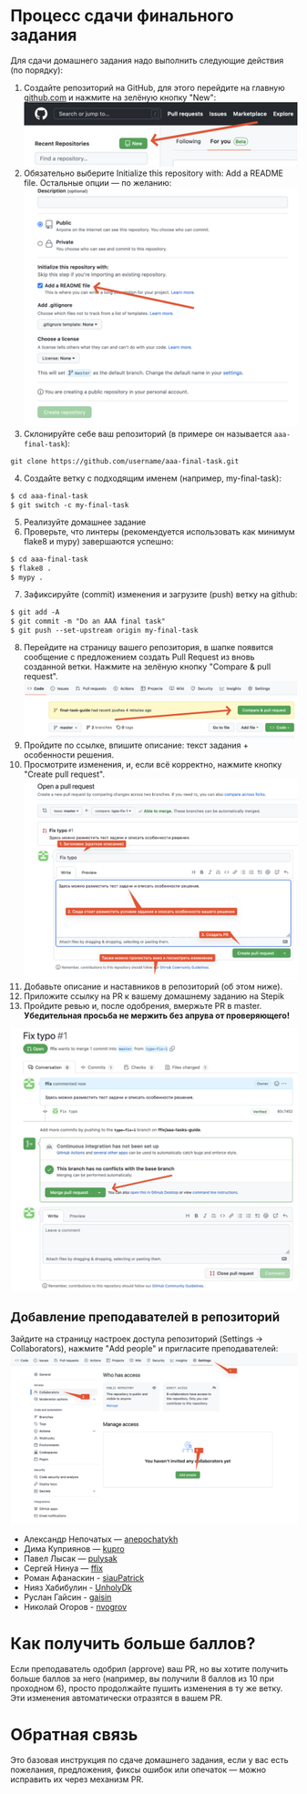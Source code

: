 # Процесс сдачи финального задания

Для сдачи домашнего задания надо выполнить следующие действия (по порядку):

1. Создайте репозиторий на GitHub, для этого перейдите на главную [github.com](https://github.com/)
и нажмите на зелёную кнопку "New":
![Create a new repository](images/create-repo.png)
2. Обязательно выберите Initialize this repository with: Add a README file.
Остальные опции — по желанию:
![Add a readme file](images/add-readme-file.png)
3. Склонируйте себе ваш репозиторий (в примере он называется `aaa-final-task`):
```
git clone https://github.com/username/aaa-final-task.git
```
4. Создайте ветку с подходящим именем (например, my-final-task):
```
$ cd aaa-final-task
$ git switch -c my-final-task
```
5. Реализуйте домашнее задание
6. Проверьте, что линтеры (рекомендуется использовать как минимум flake8 и mypy) завершаются успешно:
```
$ cd aaa-final-task
$ flake8 .
$ mypy .
```
7. Зафиксируйте (commit) изменения и загрузите (push) ветку на github:
```
$ git add -A
$ git commit -m "Do an AAA final task"
$ git push --set-upstream origin my-final-task
```
8. Перейдите на страницу вашего репозитория, в шапке появится сообщение с
предложением создать Pull Request из вновь созданной ветки.
Нажмите на зелёную кнопку "Compare & pull request".
![Start creating a new pull request](images/new-pr.png)
9. Пройдите по ссылке, впишите описание: текст задания + особенности решения.
10. Просмотрите изменения, и, если всё корректно, нажмите кнопку "Create pull request".
![Create a new pull request](images/create-pr.png)
11. Добавьте описание и наставников в репозиторий (об этом ниже).
12. Приложите ссылку на PR к вашему домашнему заданию на Stepik
13. Пройдите ревью и, после одобрения, вмержьте PR в master.
__Убедительная просьба не мержить без апрува от проверяющего!__

![Create a new pull request](images/merge-pr.jpeg)

## Добавление преподавателей в репозиторий

Зайдите на страницу настроек доступа репозиторий (Settings -> Collaborators), нажмите "Add people" и пригласите преподавателей:
![Add people](images/add-people.png)

- Александр Непочатых — [anepochatykh](https://github.com/anepochatykh)
- Дима Куприянов — [kupro](https://github.com/kupro)
- Павел Лысак — [pulysak](https://github.com/pulysak)
- Сергей Нинуа — [ffix](https://github.com/ffix)
- Роман Афанаскин - [siauPatrick](https://github.com/siauPatrick)
- Нияз Хабибулин - [UnholyDk](https://github.com/UnholyDk)
- Руслан Гайсин - [gaisin](https://github.com/gaisin)
- Николай Огоров - [nvogrov](https://github.com/nvogorov)

# Как получить больше баллов?

Если преподаватель одобрил (approve) ваш PR, но вы хотите получить больше баллов за него
(например, вы получили 8 баллов из 10 при проходном 6), просто продолжайте пушить
изменения в ту же ветку. Эти изменения автоматически отразятся в вашем PR.


# Обратная связь
Это базовая инструкция по сдаче домашнего задания, если у вас есть пожелания, предложения,
фиксы ошибок или опечаток — можно исправить их через механизм PR.

